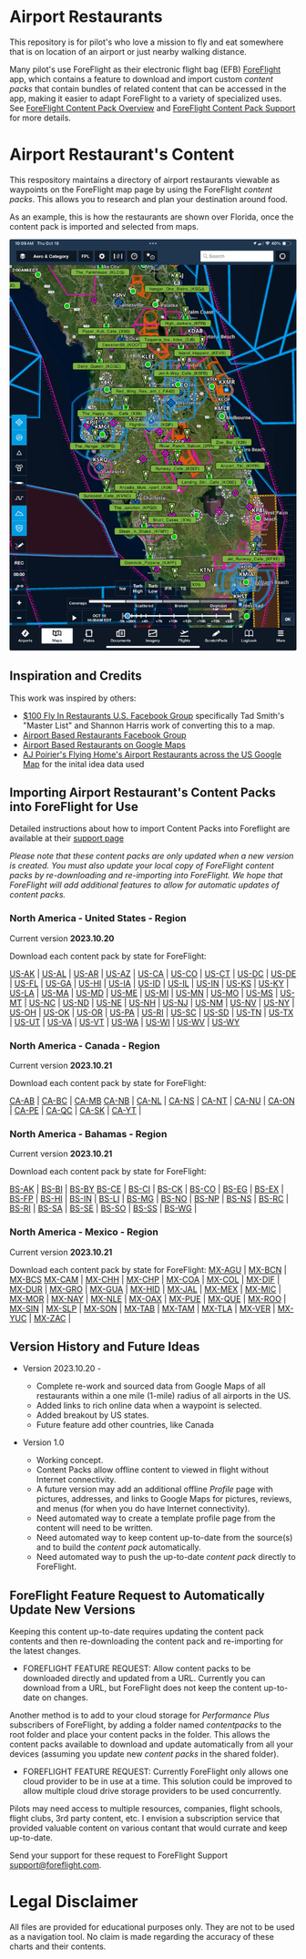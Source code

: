 # Airport Restaurants

This repository is for pilot's who love a mission to fly and eat somewhere that is on location
of an airport or just nearby walking distance.  

Many pilot's use ForeFlight as their electronic flight bag (EFB) [ForeFlight](https://www.foreflight.com/) app,
which contains a feature to download and import custom *content packs* that contain  bundles of related 
content that can be accessed in the app, making it easier to adapt ForeFlight to a variety of specialized uses.
See [ForeFlight Content Pack Overview](https://www.foreflight.com/products/foreflight-mobile/user-content/content-packs) and [ForeFlight Content Pack Support](https://foreflight.com/support/content-packs/) 
for more details.

# Airport Restaurant's Content

This respository maintains a directory of airport restaurants viewable as waypoints on the ForeFlight map page by using the ForeFlight *content packs*.  This allows you to research and plan your destination around food.

As an example, this is how the restaurants are shown over Florida, once
the content pack is imported and selected from maps. 

<p align="center">
  <img width="600" src="docs/img/florida.jpg" />
</p>

## Inspiration and Credits

This work was inspired by others:

* [$100 Fly In Restaurants U.S. Facebook Group](https://www.facebook.com/groups/835536180175591) specifically Tad Smith's "Master List" and Shannon Harris work of converting this to a map.
* [Airport Based Restaurants Facebook Group](https://www.facebook.com/groups/724017862273138)
* [Airport Based Restaurants on Google Maps](https://www.google.com/maps/d/embed?mid=1ESeubCk9sDWafBt8iQ4dzXu97tftJBQ&hl=en&ehbc=2E312F&fbclid=IwAR0pxghD-9-qjVp166ebeCYMnEOpqAXOfqoKARUX1Tr5rWK2F8bplGpDelg&ll=48.50138401582604%2C-109.82212150000001&z=4)
* [AJ Poirier's Flying Home's Airport Restaurants across the US Google Map](https://www.google.com/maps/d/embed?mid=1ESeubCk9sDWafBt8iQ4dzXu97tftJBQ&hl=en&ehbc=2E312F&fbclid=IwAR0pxghD-9-qjVp166ebeCYMnEOpqAXOfqoKARUX1Tr5rWK2F8bplGpDelg&ll=48.50138401582604%2C-109.82212150000001&z=4) for the inital idea data used
  
## Importing Airport Restaurant's Content Packs into ForeFlight for Use 

Detailed instructions about how to import Content Packs into
Foreflight are available at their [support
page](https://www.foreflight.com/support/content-packs/) 

*Please note that these content packs are only updated when a new version is created. You must also update your 
local copy of ForeFlight content packs by re-downloading and re-importing into ForeFlight.   We hope that ForeFlight
will add additional features to allow for automatic updates of content packs.*

### North America - United States - Region ###

Current version **2023.10.20**

Download each content pack by state for ForeFlight:

<a href="https://ingramleedy.github.io/Airport_Restaurants/contentpacks/US-AK.zip">US-AK</a> | <a href="https://ingramleedy.github.io/Airport_Restaurants/contentpacks/US-AL.zip">US-AL</a> | <a href="https://ingramleedy.github.io/Airport_Restaurants/contentpacks/US-AR.zip">US-AR</a> | <a href="https://ingramleedy.github.io/Airport_Restaurants/contentpacks/US-AZ.zip">US-AZ</a> | <a href="https://ingramleedy.github.io/Airport_Restaurants/contentpacks/US-CA.zip">US-CA</a> | <a href="https://ingramleedy.github.io/Airport_Restaurants/contentpacks/US-CO.zip">US-CO</a> | <a href="https://ingramleedy.github.io/Airport_Restaurants/contentpacks/US-CT.zip">US-CT</a> | <a href="https://ingramleedy.github.io/Airport_Restaurants/contentpacks/US-DC.zip">US-DC</a> | <a href="https://ingramleedy.github.io/Airport_Restaurants/contentpacks/US-DE.zip">US-DE</a> | <a href="https://ingramleedy.github.io/Airport_Restaurants/contentpacks/US-FL.zip">US-FL</a> | <a href="https://ingramleedy.github.io/Airport_Restaurants/contentpacks/US-GA.zip">US-GA</a> | <a href="https://ingramleedy.github.io/Airport_Restaurants/contentpacks/US-HI.zip">US-HI</a> | <a href="https://ingramleedy.github.io/Airport_Restaurants/contentpacks/US-IA.zip">US-IA</a> | <a href="https://ingramleedy.github.io/Airport_Restaurants/contentpacks/US-ID.zip">US-ID</a> | <a href="https://ingramleedy.github.io/Airport_Restaurants/contentpacks/US-IL.zip">US-IL</a> | <a href="https://ingramleedy.github.io/Airport_Restaurants/contentpacks/US-IN.zip">US-IN</a> | <a href="https://ingramleedy.github.io/Airport_Restaurants/contentpacks/US-KS.zip">US-KS</a> | <a href="https://ingramleedy.github.io/Airport_Restaurants/contentpacks/US-KY.zip">US-KY</a> | <a href="https://ingramleedy.github.io/Airport_Restaurants/contentpacks/US-LA.zip">US-LA</a> | <a href="https://ingramleedy.github.io/Airport_Restaurants/contentpacks/US-MA.zip">US-MA</a> | <a href="https://ingramleedy.github.io/Airport_Restaurants/contentpacks/US-MD.zip">US-MD</a> | <a href="https://ingramleedy.github.io/Airport_Restaurants/contentpacks/US-ME.zip">US-ME</a> | <a href="https://ingramleedy.github.io/Airport_Restaurants/contentpacks/US-MI.zip">US-MI</a> | <a href="https://ingramleedy.github.io/Airport_Restaurants/contentpacks/US-MN.zip">US-MN</a> | <a href="https://ingramleedy.github.io/Airport_Restaurants/contentpacks/US-MO.zip">US-MO</a> | <a href="https://ingramleedy.github.io/Airport_Restaurants/contentpacks/US-MS.zip">US-MS</a> | <a href="https://ingramleedy.github.io/Airport_Restaurants/contentpacks/US-MT.zip">US-MT</a> | <a href="https://ingramleedy.github.io/Airport_Restaurants/contentpacks/US-NC.zip">US-NC</a> | <a href="https://ingramleedy.github.io/Airport_Restaurants/contentpacks/US-ND.zip">US-ND</a> | <a href="https://ingramleedy.github.io/Airport_Restaurants/contentpacks/US-NE.zip">US-NE</a> | <a href="https://ingramleedy.github.io/Airport_Restaurants/contentpacks/US-NH.zip">US-NH</a> | <a href="https://ingramleedy.github.io/Airport_Restaurants/contentpacks/US-NJ.zip">US-NJ</a> | <a href="https://ingramleedy.github.io/Airport_Restaurants/contentpacks/US-NM.zip">US-NM</a> | <a href="https://ingramleedy.github.io/Airport_Restaurants/contentpacks/US-NV.zip">US-NV</a> | <a href="https://ingramleedy.github.io/Airport_Restaurants/contentpacks/US-NY.zip">US-NY</a> | <a href="https://ingramleedy.github.io/Airport_Restaurants/contentpacks/US-OH.zip">US-OH</a> | <a href="https://ingramleedy.github.io/Airport_Restaurants/contentpacks/US-OK.zip">US-OK</a> | <a href="https://ingramleedy.github.io/Airport_Restaurants/contentpacks/US-OR.zip">US-OR</a> | <a href="https://ingramleedy.github.io/Airport_Restaurants/contentpacks/US-PA.zip">US-PA</a> | <a href="https://ingramleedy.github.io/Airport_Restaurants/contentpacks/US-RI.zip">US-RI</a> | <a href="https://ingramleedy.github.io/Airport_Restaurants/contentpacks/US-SC.zip">US-SC</a> | <a href="https://ingramleedy.github.io/Airport_Restaurants/contentpacks/US-SD.zip">US-SD</a> | <a href="https://ingramleedy.github.io/Airport_Restaurants/contentpacks/US-TN.zip">US-TN</a> | <a href="https://ingramleedy.github.io/Airport_Restaurants/contentpacks/US-TX.zip">US-TX</a> | <a href="https://ingramleedy.github.io/Airport_Restaurants/contentpacks/US-UT.zip">US-UT</a> | <a href="https://ingramleedy.github.io/Airport_Restaurants/contentpacks/US-VA.zip">US-VA</a> | <a href="https://ingramleedy.github.io/Airport_Restaurants/contentpacks/US-VT.zip">US-VT</a> | <a href="https://ingramleedy.github.io/Airport_Restaurants/contentpacks/US-WA.zip">US-WA</a> | <a href="https://ingramleedy.github.io/Airport_Restaurants/contentpacks/US-WI.zip">US-WI</a> | <a href="https://ingramleedy.github.io/Airport_Restaurants/contentpacks/US-WV.zip">US-WV</a> | <a href="https://ingramleedy.github.io/Airport_Restaurants/contentpacks/US-WY.zip">US-WY</a> 


### North America - Canada - Region ###

Current version **2023.10.21**

Download each content pack by state for ForeFlight:

<a href="https://ingramleedy.github.io/Airport_Restaurants/contentpacks/CA-AB.zip">CA-AB</a> | <a href="https://ingramleedy.github.io/Airport_Restaurants/contentpacks/CA-BC.zip">CA-BC</a> | <a href="https://ingramleedy.github.io/Airport_Restaurants/contentpacks/CA-MB.zip">CA-MB</a>
<a href="https://ingramleedy.github.io/Airport_Restaurants/contentpacks/CA-NB.zip">CA-NB</a> | <a href="https://ingramleedy.github.io/Airport_Restaurants/contentpacks/CA-NL.zip">CA-NL</a> | <a href="https://ingramleedy.github.io/Airport_Restaurants/contentpacks/CA-NS.zip">CA-NS</a> | <a href="https://ingramleedy.github.io/Airport_Restaurants/contentpacks/CA-NT.zip">CA-NT</a> | <a href="https://ingramleedy.github.io/Airport_Restaurants/contentpacks/CA-NU.zip">CA-NU</a> | <a href="https://ingramleedy.github.io/Airport_Restaurants/contentpacks/CA-ON.zip">CA-ON</a> | <a href="https://ingramleedy.github.io/Airport_Restaurants/contentpacks/CA-PE.zip">CA-PE</a> | <a href="https://ingramleedy.github.io/Airport_Restaurants/contentpacks/CA-QC.zip">CA-QC</a> | <a href="https://ingramleedy.github.io/Airport_Restaurants/contentpacks/CA-SK.zip">CA-SK</a> | <a href="https://ingramleedy.github.io/Airport_Restaurants/contentpacks/CA-YT.zip">CA-YT</a> |

### North America - Bahamas - Region ###

Current version **2023.10.21**

Download each content pack by state for ForeFlight:

<a href="https://ingramleedy.github.io/Airport_Restaurants/contentpacks/BS-AK.zip">BS-AK</a> | <a href="https://ingramleedy.github.io/Airport_Restaurants/contentpacks/BS-BI.zip">BS-BI</a> | <a href="https://ingramleedy.github.io/Airport_Restaurants/contentpacks/BS-BY.zip">BS-BY</a>
<a href="https://ingramleedy.github.io/Airport_Restaurants/contentpacks/BS-CE.zip">BS-CE</a> | <a href="https://ingramleedy.github.io/Airport_Restaurants/contentpacks/BS-CI.zip">BS-CI</a> | <a href="https://ingramleedy.github.io/Airport_Restaurants/contentpacks/BS-CK.zip">BS-CK</a> | <a href="https://ingramleedy.github.io/Airport_Restaurants/contentpacks/BS-CO.zip">BS-CO</a> | <a href="https://ingramleedy.github.io/Airport_Restaurants/contentpacks/BS-EG.zip">BS-EG</a> | <a href="https://ingramleedy.github.io/Airport_Restaurants/contentpacks/BS-EX.zip">BS-EX</a> | <a href="https://ingramleedy.github.io/Airport_Restaurants/contentpacks/BS-FP.zip">BS-FP</a> | <a href="https://ingramleedy.github.io/Airport_Restaurants/contentpacks/BS-HI.zip">BS-HI</a> | <a href="https://ingramleedy.github.io/Airport_Restaurants/contentpacks/BS-IN.zip">BS-IN</a> | <a href="https://ingramleedy.github.io/Airport_Restaurants/contentpacks/BS-LI.zip">BS-LI</a> | <a href="https://ingramleedy.github.io/Airport_Restaurants/contentpacks/BS-MG.zip">BS-MG</a> | <a href="https://ingramleedy.github.io/Airport_Restaurants/contentpacks/BS-NO.zip">BS-NO</a> | <a href="https://ingramleedy.github.io/Airport_Restaurants/contentpacks/BS-NP.zip">BS-NP</a> | <a href="https://ingramleedy.github.io/Airport_Restaurants/contentpacks/BS-NS.zip">BS-NS</a> | <a href="https://ingramleedy.github.io/Airport_Restaurants/contentpacks/BS-RC.zip">BS-RC</a> | <a href="https://ingramleedy.github.io/Airport_Restaurants/contentpacks/BS-RI.zip">BS-RI</a> | <a href="https://ingramleedy.github.io/Airport_Restaurants/contentpacks/BS-SA.zip">BS-SA</a> | <a href="https://ingramleedy.github.io/Airport_Restaurants/contentpacks/BS-SE.zip">BS-SE</a> | <a href="https://ingramleedy.github.io/Airport_Restaurants/contentpacks/BS-SO.zip">BS-SO</a> | <a href="https://ingramleedy.github.io/Airport_Restaurants/contentpacks/BS-SS.zip">BS-SS</a> | <a href="https://ingramleedy.github.io/Airport_Restaurants/contentpacks/BS-WG.zip">BS-WG</a> |

### North America - Mexico - Region ###

Current version **2023.10.21**

Download each content pack by state for ForeFlight:
<a href="https://ingramleedy.github.io/Airport_Restaurants/contentpacks/MX-AGU.zip">MX-AGU</a> | <a href="https://ingramleedy.github.io/Airport_Restaurants/contentpacks/MX-BCN.zip">MX-BCN</a> | <a href="https://ingramleedy.github.io/Airport_Restaurants/contentpacks/MX-BCS.zip">MX-BCS</a>
<a href="https://ingramleedy.github.io/Airport_Restaurants/contentpacks/MX-CAM.zip">MX-CAM</a> | <a href="https://ingramleedy.github.io/Airport_Restaurants/contentpacks/MX-CHH.zip">MX-CHH</a> | <a href="https://ingramleedy.github.io/Airport_Restaurants/contentpacks/MX-CHP.zip">MX-CHP</a> | <a href="https://ingramleedy.github.io/Airport_Restaurants/contentpacks/MX-COA.zip">MX-COA</a> | <a href="https://ingramleedy.github.io/Airport_Restaurants/contentpacks/MX-COL.zip">MX-COL</a> | <a href="https://ingramleedy.github.io/Airport_Restaurants/contentpacks/MX-DIF.zip">MX-DIF</a> | <a href="https://ingramleedy.github.io/Airport_Restaurants/contentpacks/MX-DUR.zip">MX-DUR</a> | <a href="https://ingramleedy.github.io/Airport_Restaurants/contentpacks/MX-GRO.zip">MX-GRO</a> | <a href="https://ingramleedy.github.io/Airport_Restaurants/contentpacks/MX-GUA.zip">MX-GUA</a> | <a href="https://ingramleedy.github.io/Airport_Restaurants/contentpacks/MX-HID.zip">MX-HID</a> | <a href="https://ingramleedy.github.io/Airport_Restaurants/contentpacks/MX-JAL.zip">MX-JAL</a> | <a href="https://ingramleedy.github.io/Airport_Restaurants/contentpacks/MX-MEX.zip">MX-MEX</a> | <a href="https://ingramleedy.github.io/Airport_Restaurants/contentpacks/MX-MIC.zip">MX-MIC</a> | <a href="https://ingramleedy.github.io/Airport_Restaurants/contentpacks/MX-MOR.zip">MX-MOR</a> | <a href="https://ingramleedy.github.io/Airport_Restaurants/contentpacks/MX-NAY.zip">MX-NAY</a> | <a href="https://ingramleedy.github.io/Airport_Restaurants/contentpacks/MX-NLE.zip">MX-NLE</a> | <a href="https://ingramleedy.github.io/Airport_Restaurants/contentpacks/MX-OAX.zip">MX-OAX</a> | <a href="https://ingramleedy.github.io/Airport_Restaurants/contentpacks/MX-PUE.zip">MX-PUE</a> | <a href="https://ingramleedy.github.io/Airport_Restaurants/contentpacks/MX-QUE.zip">MX-QUE</a> | <a href="https://ingramleedy.github.io/Airport_Restaurants/contentpacks/MX-ROO.zip">MX-ROO</a> | <a href="https://ingramleedy.github.io/Airport_Restaurants/contentpacks/MX-SIN.zip">MX-SIN</a> | <a href="https://ingramleedy.github.io/Airport_Restaurants/contentpacks/MX-SLP.zip">MX-SLP</a> | <a href="https://ingramleedy.github.io/Airport_Restaurants/contentpacks/MX-SON.zip">MX-SON</a> | <a href="https://ingramleedy.github.io/Airport_Restaurants/contentpacks/MX-TAB.zip">MX-TAB</a> | <a href="https://ingramleedy.github.io/Airport_Restaurants/contentpacks/MX-TAM.zip">MX-TAM</a> | <a href="https://ingramleedy.github.io/Airport_Restaurants/contentpacks/MX-TLA.zip">MX-TLA</a> | <a href="https://ingramleedy.github.io/Airport_Restaurants/contentpacks/MX-VER.zip">MX-VER</a> | <a href="https://ingramleedy.github.io/Airport_Restaurants/contentpacks/MX-YUC.zip">MX-YUC</a> | <a href="https://ingramleedy.github.io/Airport_Restaurants/contentpacks/MX-ZAC.zip">MX-ZAC</a> |

## Version History and Future Ideas
* Version 2023.10.20 -
   * Complete re-work and sourced data from Google Maps of
all restaurants within a one mile (1-mile) radius of all airports in the US.
   * Added links to rich online data when a waypoint is selected.
   * Added breakout by US states.
   * Future feature add other countries, like Canada

* Version 1.0
   * Working concept.
   * Content Packs allow offline content to 
viewed in flight without Internet connectivity.  
   * A future version may add an additional offline *Profile* page with pictures, 
addresses, and links to Google Maps for pictures, reviews, and menus 
(for when you do have Internet connectivity).
   * Need automated way to create a
template profile page from the content will need to be written.
   * Need automated way to keep content up-to-date from the source(s) and to build the *content pack* automatically.
   * Need automated way to push the up-to-date *content pack* directly to ForeFlight. 

## ForeFlight Feature Request to Automatically Update New Versions

Keeping this content up-to-date requires updating the content pack contents 
and then re-downloading the content pack and re-importing for the 
latest changes. 

* FOREFLIGHT FEATURE REQUEST: Allow content packs to be downloaded
directly and updated from a URL. Currently you can download from a URL, but 
ForeFlight does not keep the content up-to-date on changes.

Another method is to add to your cloud storage for *Performance Plus* 
subscribers of ForeFlight, by adding a folder named 
*contentpacks* to the root folder and place your content packs in
the folder. This allows the content packs available to download and update
automatically from all your devices (assuming you update new *content packs*
in the shared folder).

* FOREFLIGHT FEATURE REQUEST: Currently ForeFlight only allows one cloud provider to be in use at a time. This solution could be
improved to allow multiple cloud drive storage providers to be used concurrently.

Pilots may need access to multiple resources, companies, flight schools, 
flight clubs, 3rd party content, etc. I envision a subscription service that
provided valuable content on various contant that would currate and 
keep up-to-date.

Send your support for these request to ForeFlight Support [support@foreflight.com](mailto:support@foreflight.com).

 
# Legal Disclaimer

All files are provided for educational purposes only. They are not to
be used as a navigation tool. No claim is made regarding the accuracy
of these charts and their contents.

